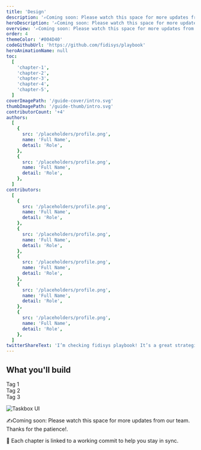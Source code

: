 ```yaml
---
title: 'Design'
description: '✍️Coming soon: Please watch this space for more updates from our team. Thanks for the patience!'
heroDescription: '✍️Coming soon: Please watch this space for more updates from our team. Thanks for the patience!'
overview: '✍️Coming soon: Please watch this space for more updates from our team. Thanks for the patience!'
order: 4
themeColor: '#004D40'
codeGithubUrl: 'https://github.com/fidisys/playbook'
heroAnimationName: null
toc:
  [
    'chapter-1',
    'chapter-2',
    'chapter-3',
    'chapter-4',
    'chapter-5',
  ]
coverImagePath: '/guide-cover/intro.svg'
thumbImagePath: '/guide-thumb/intro.svg'
contributorCount: '+4'
authors:
  [
    {
      src: '/placeholders/profile.png',
      name: 'Full Name',
      detail: 'Role',
    },
    {
      src: '/placeholders/profile.png',
      name: 'Full Name',
      detail: 'Role',
    },
  ]
contributors:
  [
    {
      src: '/placeholders/profile.png',
      name: 'Full Name',
      detail: 'Role',
    },
    {
      src: '/placeholders/profile.png',
      name: 'Full Name',
      detail: 'Role',
    },
    {
      src: '/placeholders/profile.png',
      name: 'Full Name',
      detail: 'Role',
    },
    {
      src: '/placeholders/profile.png',
      name: 'Full Name',
      detail: 'Role',
    },
    {
      src: '/placeholders/profile.png',
      name: 'Full Name',
      detail: 'Role',
    },
  ]
twitterShareText: 'I’m checking fidisys playbook! It’s a great strategical idea for all startups.'
---
```


<h2>What you'll build</h2>

<div class="badge-box">
  <div class="badge">
    <!-- <img src="/frameworks/logo-react.svg">  -->
    Tag 1
  </div>

  <div class="badge">
    <!-- <img src="/frameworks/logo-vue.svg">  -->
    Tag 2
  </div>

  <div class="badge">
    <!-- <img src="/frameworks/logo-angular.svg">  -->
    Tag 3
  </div>
</div>

![Taskbox UI](/placeholders/banner.png)

✍️Coming soon: Please watch this space for more updates from our team. Thanks for the patience!.

📖 Each chapter is linked to a working commit to help you stay in sync.
